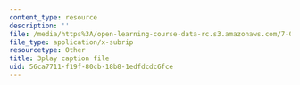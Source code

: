 ```yaml
---
content_type: resource
description: ''
file: /media/https%3A/open-learning-course-data-rc.s3.amazonaws.com/7-016-introductory-biology-fall-2018/56ca7711f19f80cb18b81edfdcdc6fce_EJ6Sjn1c04Y.srt
file_type: application/x-subrip
resourcetype: Other
title: 3play caption file
uid: 56ca7711-f19f-80cb-18b8-1edfdcdc6fce
---
```

